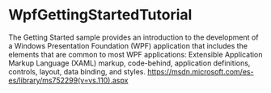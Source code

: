 # WpfGettingStartedTutorial
The Getting Started sample provides an introduction to the development of a Windows Presentation Foundation (WPF) application that includes the elements that are common to most WPF applications: Extensible Application Markup Language (XAML) markup, code-behind, application definitions, controls, layout, data binding, and styles. https://msdn.microsoft.com/es-es/library/ms752299(v=vs.110).aspx
